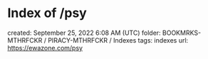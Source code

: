 # Index of /psy

created: September 25, 2022 6:08 AM (UTC)
folder: BOOKMRKS-MTHRFCKR / PIRACY-MTHRFCKR / Indexes
tags: indexes
url: https://ewazone.com/psy